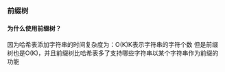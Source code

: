 ### 前缀树

#### 为什么使用前缀树？
因为哈希表添加字符串的时间复杂度为：O(K)K表示字符串的字符个数
但是前缀树也是O(K)，并且前缀树比哈希表多了支持哪些字符串以某个字符串作为前缀的功能